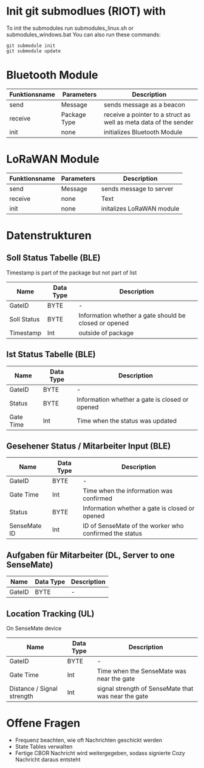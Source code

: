 
# Init git submodlues (RIOT) with
To init the submodules run submodules_linux.sh or submodules_windows.bat
You can also run these commands:
```
git submodule init
git submodule update
```

# Bluetooth Module

| Funktionsname | Parameters | Description |
| ----------- | ----------- | ----------- |
| send      | Message       | sends message as a beacon |
| receive   | Package Type | receive a pointer to a struct as well as meta data of the sender |
| init   | none        | initializes Bluetooth Module |

# LoRaWAN Module

| Funktionsname | Parameters | Description |
| ----------- | ----------- | ----------- |
| send | Message | sends message to server |
| receive | none | Text |
| init | none | initalizes LoRaWAN module |

# Datenstrukturen

## Soll Status Tabelle (BLE)

Timestamp is part of the package but not part of list

| Name | Data Type | Description |
| ----------- | ----------- | ----------- |
| GateID | BYTE | - |
| Soll Status | BYTE | Information whether a gate should be closed or opened |
| Timestamp | Int | outside of package |

## Ist Status Tabelle (BLE)

| Name | Data Type | Description |
| ----------- | ----------- | ----------- |
| GateID | BYTE | - |
| Status | BYTE | Information whether a gate is closed or opened |
| Gate Time | Int | Time when the status was updated |

## Gesehener Status / Mitarbeiter Input (BLE)

| Name | Data Type | Description |
| ----------- | ----------- | ----------- |
| GateID | BYTE | - |
| Gate Time | Int | Time when the information was confirmed |
| Status | BYTE | Information whether a gate is closed or opened |
| SenseMate ID | Int | ID of SenseMate of the worker who confirmed the status |

## Aufgaben für Mitarbeiter (DL, Server to one SenseMate)

| Name | Data Type | Description |
| ----------- | ----------- | ----------- |
| GateID | BYTE | - |

## Location Tracking (UL)

On SenseMate device

| Name | Data Type | Description |
| ----------- | ----------- | ----------- |
| GateID | BYTE | - |
| Gate Time | Int | Time when the SenseMate was near the gate |
| Distance / Signal strength | Int | signal strength of SenseMate that was near the gate |

# Offene Fragen
- Frequenz beachten, wie oft Nachrichten geschickt werden
- State Tables verwalten
- Fertige CBOR Nachricht wird weitergegeben, sodass signierte Cozy Nachricht daraus entsteht
